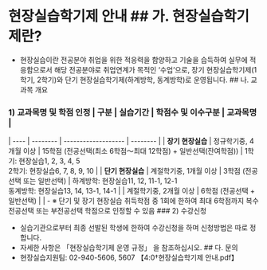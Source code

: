 # 현장실습학기제 안내 ## 가. 현장실습학기제란?
- 현장실습이란 전공분야 취업을 위한 적응력을 함양하고 기술을 습득하여 실무에 적응함으로서 해당 전공분야로 취업연계가 목적인 ‘수업’으로, 장기 현장실습학기제(1학기, 2학기)와 단기 현장실습학기제(하계방학, 동계방학)로 운영됩니다. ## 나. 교과목 개요
### 1) 교과목명 및 학점 인정 | 구분 | 실습기간 | 학점수 및 이수구분 | 교과목명 |
| ---- | -------- | ------------------- | -------- |
| **장기 현장실습** | 정규학기중, 4개월 이상 | 15학점 (전공선택(최소 6학점～최대 12학점) + 일반선택(잔여학점)) | 1학기: 현장실습1, 2, 3, 4, 5 <br> 2학기: 현장실습6, 7, 8, 9, 10 |
| **단기 현장실습** | 계절학기중, 1개월 이상 | 3학점 (전공선택 또는 일반선택) | 하계방학: 현장실습11, 12, 11-1, 12-1 <br> 동계방학: 현장실습13, 14, 13-1, 14-1 |
| 계절학기중, 2개월 이상 | 6학점 (전공선택 + 일반선택) | | - ※ 단기 및 장기 현장실습 취득학점 중 1회에 한하여 최대 6학점까지 복수전공선택 또는 부전공선택 학점으로 인정할 수 있음 ### 2) 수강신청
- 실습기관으로부터 최종 선발된 학생에 한하여 수강신청을 하며 신청방법은 따로 정합니다.
- 자세한 사항은 「현장실습학기제 운영 규정」 을 참조하십시오. ## 다. 문의
- 현장실습지원팀: 02-940-5606, 5607 【4:0†현장실습학기제 안내.pdf】